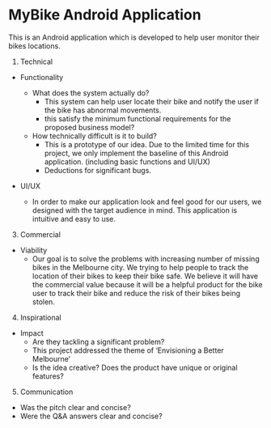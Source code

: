 # MyBike Android Application 
This is an Android application which is developed to help user monitor their bikes locations.


1. Technical 
- Functionality
  - What does the system actually do?
    - This system can help user locate their bike and notify the user if the bike has abnormal movements. 
    - this satisfy the minimum functional requirements for the proposed business model?
  - How technically difficult is it to build?
    - This is a prototype of our idea. Due to the limited time for this project, we only implement the baseline of this Android application. (including basic functions and UI/UX)
     - Deductions for significant bugs.

- UI/UX
  - In order to make our application look and feel good for our users, we designed with the target audience in mind. This application is intuitive and easy to use.
  
3. Commercial
- Viability
  - Our goal is to solve the problems with increasing number of missing bikes in the Melbourne city. We trying to help people to track the location of their bikes to keep their bike safe. We believe it will have the commercial value because it will be a helpful product for the bike user to track their bike and reduce the risk of their bikes being stolen. 

4. Inspirational
- Impact
  - Are they tackling a significant problem?
  - This project addressed the theme of ‘Envisioning a Better Melbourne’
  - Is the idea creative? Does the product have unique or original features?
5. Communication
  - Was the pitch clear and concise?
  - Were the Q&A answers clear and concise?

